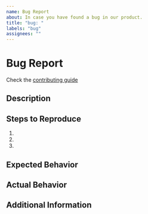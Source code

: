 ```yaml
---
name: Bug Report
about: In case you have found a bug in our product.
title: "bug: "
labels: "bug"
assignees: ""
---
```


# Bug Report

Check the [contributing guide](/.github/CONTRIBUTING.md)

## Description
<!-- Provide a clear and concise description of the bug. -->

## Steps to Reproduce
<!-- List the steps that can be followed to reproduce the bug. -->

1.
2.
3.

## Expected Behavior
<!-- Describe what you expected to happen. -->

## Actual Behavior
<!-- Describe what actually happened. Include screenshots if applicable. -->

## Additional Information
<!-- Add any other context about the problem here, such as environment details, version number, etc. -->
